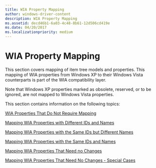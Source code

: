 ```yaml
---
title: WIA Property Mapping
author: windows-driver-content
description: WIA Property Mapping
ms.assetid: decd46b1-6a03-4c48-8b61-12d506cd419e
ms.date: 04/20/2017
ms.localizationpriority: medium
---
```


# WIA Property Mapping


This section covers mapping of item tree models and properties. This mapping of WIA properties from Windows XP to their Windows Vista counterparts is part of the WIA compatibility layer.

Note that Windows XP properties marked as obsolete, reserved, or to be ignored, are not mapped to Windows Vista properties.

This section contains information on the following topics:

[WIA Properties That Do Not Require Mapping](wia-properties-that-do-not-require-mapping.md)

[Mapping WIA Properties with Different IDs and Names](mapping-wia-properties-with-different-ids-and-names.md)

[Mapping WIA Properties with the Same IDs but Different Names](mapping-wia-properties-with-the-same-ids-but-different-names.md)

[Mapping WIA Properties with the Same IDs and Names](mapping-wia-properties-with-the-same-ids-and-names.md)

[Mapping WIA Properties That Need no Changes](mapping-wia-properties-that-need-no-changes.md)

[Mapping WIA Properties That Need No Changes - Special Cases](mapping-wia-properties-that-need-no-changes---special-cases.md)

 

 




